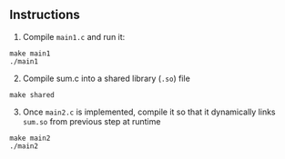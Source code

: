 ## Instructions

1. Compile `main1.c` and run it:

```
make main1
./main1
```

2. Compile sum.c into a shared library (`.so`) file

```
make shared
```

3. Once `main2.c` is implemented, compile it so that it dynamically links `sum.so` from previous step at runtime

```
make main2
./main2
```
